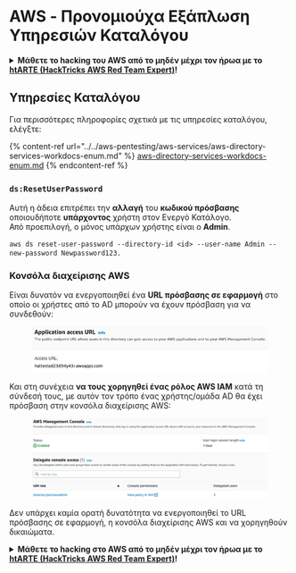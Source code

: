 # AWS - Προνομιούχα Εξάπλωση Υπηρεσιών Καταλόγου

<details>

<summary><strong>Μάθετε το hacking του AWS από το μηδέν μέχρι τον ήρωα με το</strong> <a href="https://training.hacktricks.xyz/courses/arte"><strong>htARTE (HackTricks AWS Red Team Expert)</strong></a><strong>!</strong></summary>

Άλλοι τρόποι για να υποστηρίξετε το HackTricks:

* Εάν θέλετε να δείτε την **εταιρεία σας να διαφημίζεται στο HackTricks** ή να **κατεβάσετε το HackTricks σε μορφή PDF** ελέγξτε τα [**ΣΧΕΔΙΑ ΣΥΝΔΡΟΜΗΣ**](https://github.com/sponsors/carlospolop)!
* Αποκτήστε το [**επίσημο PEASS & HackTricks swag**](https://peass.creator-spring.com)
* Ανακαλύψτε [**την Οικογένεια PEASS**](https://opensea.io/collection/the-peass-family), τη συλλογή μας από αποκλειστικά [**NFTs**](https://opensea.io/collection/the-peass-family)
* **Εγγραφείτε στην** 💬 [**ομάδα Discord**](https://discord.gg/hRep4RUj7f) ή στην [**ομάδα telegram**](https://t.me/peass) ή **ακολουθήστε** μας στο **Twitter** 🐦 [**@hacktricks_live**](https://twitter.com/hacktricks_live)**.**
* **Μοιραστείτε τα κόλπα σας για το hacking υποβάλλοντας PRs στα** [**HackTricks**](https://github.com/carlospolop/hacktricks) και [**HackTricks Cloud**](https://github.com/carlospolop/hacktricks-cloud) αποθετήρια του github.

</details>

## Υπηρεσίες Καταλόγου

Για περισσότερες πληροφορίες σχετικά με τις υπηρεσίες καταλόγου, ελέγξτε:

{% content-ref url="../../aws-pentesting/aws-services/aws-directory-services-workdocs-enum.md" %}
[aws-directory-services-workdocs-enum.md](../../aws-pentesting/aws-services/aws-directory-services-workdocs-enum.md)
{% endcontent-ref %}

### `ds:ResetUserPassword`

Αυτή η άδεια επιτρέπει την **αλλαγή** του **κωδικού πρόσβασης** οποιουδήποτε **υπάρχοντος** χρήστη στον Ενεργό Κατάλογο.\
Από προεπιλογή, ο μόνος υπάρχων χρήστης είναι ο **Admin**.
```
aws ds reset-user-password --directory-id <id> --user-name Admin --new-password Newpassword123.
```
### Κονσόλα διαχείρισης AWS

Είναι δυνατόν να ενεργοποιηθεί ένα **URL πρόσβασης σε εφαρμογή** στο οποίο οι χρήστες από το AD μπορούν να έχουν πρόσβαση για να συνδεθούν:

<figure><img src="../../../.gitbook/assets/image (16) (2).png" alt=""><figcaption></figcaption></figure>

Και στη συνέχεια **να τους χορηγηθεί ένας ρόλος AWS IAM** κατά τη σύνδεσή τους, με αυτόν τον τρόπο ένας χρήστης/ομάδα AD θα έχει πρόσβαση στην κονσόλα διαχείρισης AWS:

<figure><img src="../../../.gitbook/assets/image (17) (1).png" alt=""><figcaption></figcaption></figure>

Δεν υπάρχει καμία ορατή δυνατότητα να ενεργοποιηθεί το URL πρόσβασης σε εφαρμογή, η κονσόλα διαχείρισης AWS και να χορηγηθούν δικαιώματα.

<details>

<summary><strong>Μάθετε το hacking στο AWS από το μηδέν μέχρι τον ήρωα με το</strong> <a href="https://training.hacktricks.xyz/courses/arte"><strong>htARTE (HackTricks AWS Red Team Expert)</strong></a><strong>!</strong></summary>

Άλλοι τρόποι για να υποστηρίξετε το HackTricks:

* Εάν θέλετε να δείτε την **εταιρεία σας να διαφημίζεται στο HackTricks** ή να **κατεβάσετε το HackTricks σε μορφή PDF** ελέγξτε τα [**ΠΑΚΕΤΑ ΣΥΝΔΡΟΜΗΣ**](https://github.com/sponsors/carlospolop)!
* Αποκτήστε το [**επίσημο PEASS & HackTricks swag**](https://peass.creator-spring.com)
* Ανακαλύψτε [**The PEASS Family**](https://opensea.io/collection/the-peass-family), τη συλλογή μας από αποκλειστικά [**NFTs**](https://opensea.io/collection/the-peass-family)
* **Εγγραφείτε στη** 💬 [**ομάδα Discord**](https://discord.gg/hRep4RUj7f) ή στην [**ομάδα telegram**](https://t.me/peass) ή **ακολουθήστε** μας στο **Twitter** 🐦 [**@hacktricks_live**](https://twitter.com/hacktricks_live)**.**
* **Μοιραστείτε τα hacking tricks σας υποβάλλοντας PRs** στα αποθετήρια [**HackTricks**](https://github.com/carlospolop/hacktricks) και [**HackTricks Cloud**](https://github.com/carlospolop/hacktricks-cloud) στο github.

</details>
